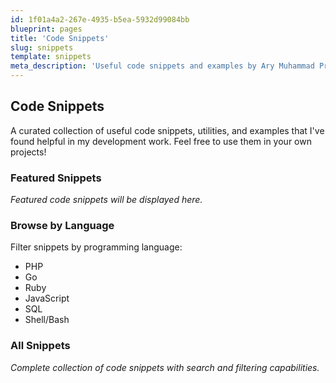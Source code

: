 ```yaml
---
id: 1f01a4a2-267e-4935-b5ea-5932d99084bb
blueprint: pages
title: 'Code Snippets'
slug: snippets
template: snippets
meta_description: 'Useful code snippets and examples by Ary Muhammad Prayoga covering various programming languages and development scenarios.'
---
```

## Code Snippets

A curated collection of useful code snippets, utilities, and examples that I've found helpful in my development work. Feel free to use them in your own projects!

### Featured Snippets

*Featured code snippets will be displayed here.*

### Browse by Language

Filter snippets by programming language:
- PHP
- Go
- Ruby
- JavaScript
- SQL
- Shell/Bash

### All Snippets

*Complete collection of code snippets with search and filtering capabilities.*